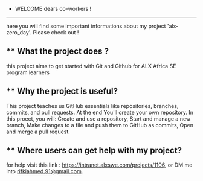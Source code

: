 * WELCOME dears co-workers !
--------------------------------
here you will find some important informations about my project 'alx-zero_day'. Please check out !

** What the project does ?
--------------------------------
this project aims to get started with Git and Github for ALX Africa SE program learners

** Why the project is useful?
--------------------------------
This project teaches us GitHub essentials like repositories, branches, commits, and pull        requests. At the end You'll create your own repository. In this proect, you will: Create and use a repository, Start and manage a new branch, Make changes to a file and push them to GitHub as commits, Open and merge a pull request.

** Where users can get help with my project?
--------------------------------
for help visit this link : https://intranet.alxswe.com/projects/1106, or DM me into rifkiahmed.91@gmail.com.


